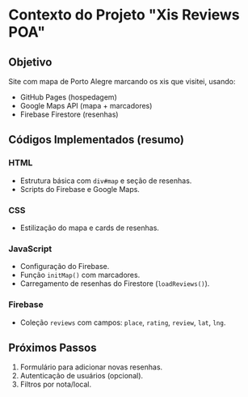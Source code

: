 # Contexto do Projeto "Xis Reviews POA"

## Objetivo
Site com mapa de Porto Alegre marcando os xis que visitei, usando:
- GitHub Pages (hospedagem)
- Google Maps API (mapa + marcadores)
- Firebase Firestore (resenhas)

## Códigos Implementados (resumo)

### HTML
- Estrutura básica com `div#map` e seção de resenhas.
- Scripts do Firebase e Google Maps.

### CSS
- Estilização do mapa e cards de resenhas.

### JavaScript
- Configuração do Firebase.
- Função `initMap()` com marcadores.
- Carregamento de resenhas do Firestore (`loadReviews()`).

### Firebase
- Coleção `reviews` com campos: `place`, `rating`, `review`, `lat`, `lng`.

## Próximos Passos
1. Formulário para adicionar novas resenhas.
2. Autenticação de usuários (opcional).
3. Filtros por nota/local.
